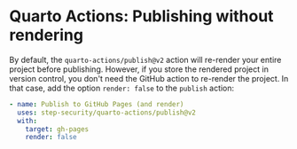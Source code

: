 # Quarto Actions: Publishing without rendering

By default, the `quarto-actions/publish@v2` action will re-render your entire project before publishing.
However, if you store the rendered project in version control, you don't need
the GitHub action to re-render the project. In that case, add the option `render: false`
to the `publish` action:

```yaml
- name: Publish to GitHub Pages (and render)
  uses: step-security/quarto-actions/publish@v2
  with:
    target: gh-pages
    render: false
```
